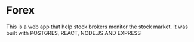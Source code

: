 # Forex
This is a web app that help stock brokers monitor the stock market.
It was built with POSTGRES, REACT, NODE.JS AND EXPRESS

